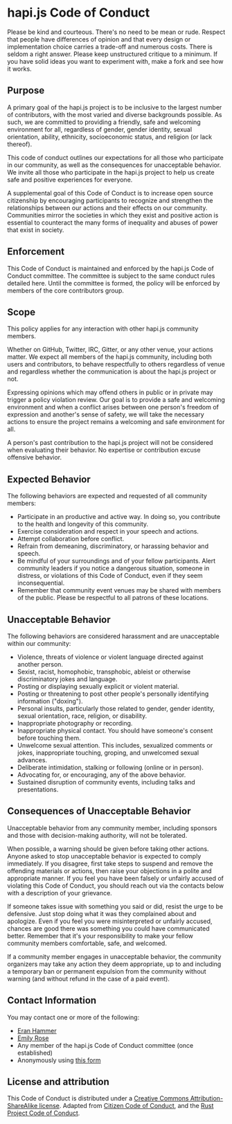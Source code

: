 # hapi.js Code of Conduct

Please be kind and courteous. There's no need to be mean or rude. Respect that people have differences of opinion and that every design or implementation choice carries a trade-off and numerous costs. There is seldom a right answer. Please keep unstructured critique to a minimum. If you have solid ideas you want to experiment with, make a fork and see how it works.

## Purpose

A primary goal of the hapi.js project is to be inclusive to the largest number of contributors, with the most varied and diverse backgrounds possible. As such, we are committed to providing a friendly, safe and welcoming environment for all, regardless of gender, gender identity, sexual orientation, ability, ethnicity, socioeconomic status, and religion (or lack thereof).

This code of conduct outlines our expectations for all those who participate in our community, as well as the consequences for unacceptable behavior. We invite all those who participate in the hapi.js project to help us create safe and positive experiences for everyone.

A supplemental goal of this Code of Conduct is to increase open source citizenship by encouraging participants to recognize and strengthen the relationships between our actions and their effects on our community. Communities mirror the societies in which they exist and positive action is essential to counteract the many forms of inequality and abuses of power that exist in society.

## Enforcement

This Code of Conduct is maintained and enforced by the hapi.js Code of Conduct committee. The committee is subject to the same conduct rules detailed here. Until the committee is formed, the policy will be enforced by members of the core contributors group.

## Scope

This policy applies for any interaction with other hapi.js community members.

Whether on GitHub, Twitter, IRC, Gitter, or any other venue, your actions matter. We expect all members of the hapi.js community, including both users and contributors, to behave respectfully to others regardless of venue and regardless whether the communication is about the hapi.js project or not.

Expressing opinions which may offend others in public or in private may trigger a policy violation review. Our goal is to provide a safe and welcoming environment and when a conflict arises between one person's freedom of expression and another's sense of safety, we will take the necessary actions to ensure the project remains a welcoming and safe environment for all.

A person's past contribution to the hapi.js project will not be considered when evaluating their behavior. No expertise or contribution excuse offensive behavior.

## Expected Behavior

The following behaviors are expected and requested of all community members:

- Participate in an productive and active way. In doing so, you contribute to the health and longevity of this community.
- Exercise consideration and respect in your speech and actions.
- Attempt collaboration before conflict.
- Refrain from demeaning, discriminatory, or harassing behavior and speech.
- Be mindful of your surroundings and of your fellow participants. Alert community leaders if you notice a dangerous
  situation, someone in distress, or violations of this Code of Conduct, even if they seem inconsequential.
- Remember that community event venues may be shared with members of the public. Please be respectful to all patrons
  of these locations.

## Unacceptable Behavior

The following behaviors are considered harassment and are unacceptable within our community:

- Violence, threats of violence or violent language directed against another person.
- Sexist, racist, homophobic, transphobic, ableist or otherwise discriminatory jokes and language.
- Posting or displaying sexually explicit or violent material.
- Posting or threatening to post other people's personally identifying information ("doxing").
- Personal insults, particularly those related to gender, gender identity, sexual orientation, race, religion, or disability.
- Inappropriate photography or recording.
- Inappropriate physical contact. You should have someone's consent before touching them.
- Unwelcome sexual attention. This includes, sexualized comments or jokes, inappropriate touching, groping, and
  unwelcomed sexual advances.
- Deliberate intimidation, stalking or following (online or in person).
- Advocating for, or encouraging, any of the above behavior.
- Sustained disruption of community events, including talks and presentations.

## Consequences of Unacceptable Behavior

Unacceptable behavior from any community member, including sponsors and those with decision-making authority, will not be tolerated.

When possible, a warning should be given before taking other actions. Anyone asked to stop unacceptable behavior is expected to comply immediately. If you disagree, first take steps to suspend and remove the offending materials or actions, then raise your objections in a polite and appropriate manner. If you feel you have been falsely or unfairly accused of violating this Code of Conduct, you should reach out via the contacts below with a description of your grievance.

If someone takes issue with something you said or did, resist the urge to be defensive. Just stop doing what it was they complained about and apologize. Even if you feel you were misinterpreted or unfairly accused, chances are good there was something you could have communicated better. Remember that it's your responsibility to make your fellow community members comfortable, safe, and welcomed.

If a community member engages in unacceptable behavior, the community organizers may take any action they deem appropriate, up to and including a temporary ban or permanent expulsion from the community without warning (and without refund in the case of a paid event).	

## Contact Information

You may contact one or more of the following:
- [Eran Hammer](mailto:eran@hammer.io)
- [Emily Rose](mailto:nexxy@symphonysubconscious.com)
- Any member of the hapi.js Code of Conduct committee (once established)
- Anonymously using [this form](https://docs.google.com/forms/d/14nhzflhhLld58ynDl5gUPl-_i0M6z-z34-Ct02DmDXM/viewform?c=0&w=1)

## License and attribution

This Code of Conduct is distributed under a [Creative Commons Attribution-ShareAlike license](http://creativecommons.org/licenses/by-sa/3.0/).
Adapted from [Citizen Code of Conduct](http://citizencodeofconduct.org/), and the [Rust Project Code of Conduct](http://www.rust-lang.org/conduct.html).

